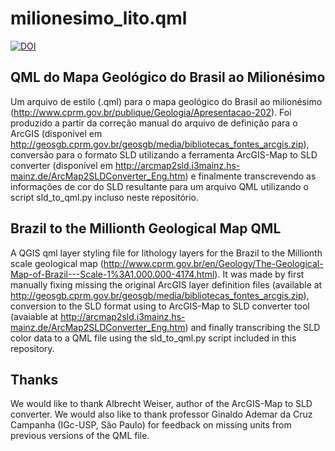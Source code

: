 milionesimo_lito.qml
====================

[![DOI](https://zenodo.org/badge/DOI/10.5281/zenodo.836094.svg)](https://doi.org/10.5281/zenodo.836094)

QML do Mapa Geológico do Brasil ao Milionésimo
----------------------------------------------

Um arquivo de estilo (.qml) para o mapa geológico do Brasil ao milionésimo (http://www.cprm.gov.br/publique/Geologia/Apresentacao-202). Foi produzido a partir da correção
manual do arquivo de definição para o ArcGIS (disponível em http://geosgb.cprm.gov.br/geosgb/media/bibliotecas_fontes_arcgis.zip),
conversão para o formato SLD utilizando a ferramenta ArcGIS-Map to SLD converter (disponível em http://arcmap2sld.i3mainz.hs-mainz.de/ArcMap2SLDConverter_Eng.htm) e finalmente transcrevendo as informações de cor do SLD resultante para um arquivo QML utilizando o script sld_to_qml.py incluso neste repositório.

Brazil to the Millionth Geological Map QML
------------------------------------------

A QGIS qml layer styling file for lithology layers for the Brazil to the Millionth scale geological map (http://www.cprm.gov.br/en/Geology/The-Geological-Map-of-Brazil---Scale-1%3A1.000.000-4174.html). It was made by first manually fixing missing the original ArcGIS layer definition files (available at http://geosgb.cprm.gov.br/geosgb/media/bibliotecas_fontes_arcgis.zip), conversion to the SLD format using to ArcGIS-Map to SLD converter tool (avaiable at http://arcmap2sld.i3mainz.hs-mainz.de/ArcMap2SLDConverter_Eng.htm) and finally transcribing the SLD color data to a QML file using the sld_to_qml.py script included in this repository.

Thanks
------

We would like to thank Albrecht Weiser, author of the ArcGIS-Map to SLD converter. We would also like to thank professor Ginaldo Ademar da Cruz Campanha (IGc-USP, São Paulo) for feedback on missing units from previous versions of the QML file.
